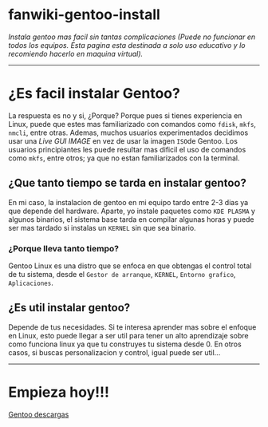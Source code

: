 # fanwiki-gentoo-install
_Instala gentoo mas facil sin tantas complicaciones (Puede no funcionar en todos los equipos. Esta pagina esta destinada a solo uso educativo y lo recomiendo hacerlo en maquina virtual)._
***
# ¿Es facil instalar Gentoo?
La respuesta es no y si, ¿Porque? Porque pues si tienes experiencia en Linux, puede que estes mas familiarizado con comandos como ```fdisk```, ```mkfs```, ```nmcli```, entre otras. Ademas, muchos usuarios experimentados decidimos usar una _Live GUI IMAGE_ en vez de usar la imagen ```ISO```de Gentoo. Los usuarios principiantes les puede resultar mas dificil el uso de comandos como ```mkfs```, entre otros; ya que no estan familiarizados con la terminal. 

## ¿Que tanto tiempo se tarda en instalar gentoo?
En mi caso, la instalacion de gentoo en mi equipo tardo entre 2-3 dias ya que depende del hardware. Aparte, yo instale paquetes como ```KDE PLASMA``` y algunos binarios, el sistema base tarda en compilar algunas horas y puede ser mas tardado si instalas un ```KERNEL``` sin que sea binario. 

### ¿Porque lleva tanto tiempo?
Gentoo Linux es una distro que se enfoca en que obtengas el control total de tu sistema, desde el ```Gestor de arranque```, ```KERNEL```, ```Entorno grafico```, ```Aplicaciones```.
## ¿Es util instalar gentoo?
Depende de tus necesidades. Si te interesa aprender mas sobre el enfoque en Linux, esto puede llegar a ser util para tener un alto aprendizaje sobre como funciona linux ya que tu construyes tu sistema desde 0. En otros casos, si buscas personalizacion y control, igual puede ser util...

***

# Empieza hoy!!!
[Gentoo descargas](https://www.gentoo.org/downloads/)

